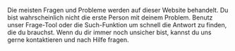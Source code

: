 Die meisten Fragen und Probleme werden auf dieser Website behandelt. Du bist wahrscheinlich nicht die erste Person mit deinem Problem. Benutz unser Frage-Tool oder die Such-Funktion um schnell die Antwort zu finden, die du brauchst. Wenn du dir immer noch unsicher bist, kannst du uns gerne kontaktieren und nach Hilfe fragen.